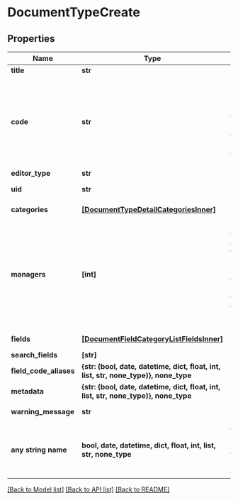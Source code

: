 # DocumentTypeCreate


## Properties
Name | Type | Description | Notes
------------ | ------------- | ------------- | -------------
**title** | **str** |  | 
**code** | **str** | Field codes must be lowercase, should start with a Latin letter, and contain  only Latin letters, digits, and underscores. | 
**editor_type** | **str** |  | 
**uid** | **str** |  | [optional] [readonly] 
**categories** | [**[DocumentTypeDetailCategoriesInner]**](DocumentTypeDetailCategoriesInner.md) |  | [optional] [readonly] 
**managers** | **[int]** | Choose which users can modify this Document Type. Users chosen as Managers can be of any System-Level Permission. | [optional] 
**fields** | [**[DocumentFieldCategoryListFieldsInner]**](DocumentFieldCategoryListFieldsInner.md) |  | [optional] [readonly] 
**search_fields** | **[str]** |  | [optional] 
**field_code_aliases** | **{str: (bool, date, datetime, dict, float, int, list, str, none_type)}, none_type** |  | [optional] 
**metadata** | **{str: (bool, date, datetime, dict, float, int, list, str, none_type)}, none_type** |  | [optional] 
**warning_message** | **str** |  | [optional] [readonly] 
**any string name** | **bool, date, datetime, dict, float, int, list, str, none_type** | any string name can be used but the value must be the correct type | [optional]

[[Back to Model list]](../README.md#documentation-for-models) [[Back to API list]](../README.md#documentation-for-api-endpoints) [[Back to README]](../README.md)



